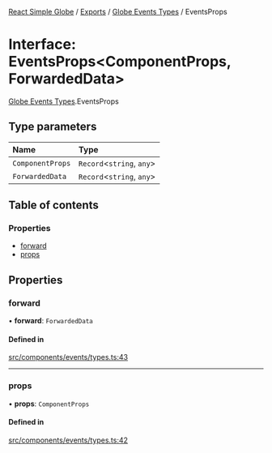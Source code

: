 [React Simple Globe](../README.md) / [Exports](../modules.md) / [Globe Events Types](../modules/Globe_Events_Types.md) / EventsProps

# Interface: EventsProps<ComponentProps, ForwardedData\>

[Globe Events Types](../modules/Globe_Events_Types.md).EventsProps

## Type parameters

| Name | Type |
| :------ | :------ |
| `ComponentProps` | `Record`<`string`, `any`\> |
| `ForwardedData` | `Record`<`string`, `any`\> |

## Table of contents

### Properties

- [forward](Globe_Events_Types.EventsProps.md#forward)
- [props](Globe_Events_Types.EventsProps.md#props)

## Properties

### forward

• **forward**: `ForwardedData`

#### Defined in

[src/components/events/types.ts:43](https://github.com/Gaushao/d3-react-globe/blob/0a8a5c1/src/components/events/types.ts#L43)

___

### props

• **props**: `ComponentProps`

#### Defined in

[src/components/events/types.ts:42](https://github.com/Gaushao/d3-react-globe/blob/0a8a5c1/src/components/events/types.ts#L42)
